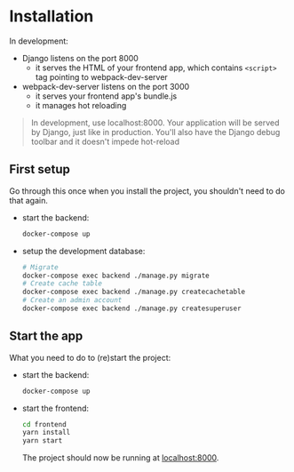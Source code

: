 # Installation

In development:
- Django listens on the port 8000
  - it serves the HTML of your frontend app, which contains `<script>` tag pointing to webpack-dev-server
- webpack-dev-server listens on the port 3000
  - it serves your frontend app's bundle.js
  - it manages hot reloading

> In development, use localhost:8000. Your application will be served by Django, just like in production. You'll also have the Django debug toolbar and it doesn't impede hot-reload



## First setup

Go through this once when you install the project, you shouldn't need to do that again.

- start the backend:
  ```bash
  docker-compose up
  ```
- setup the development database:
  ```bash
  # Migrate
  docker-compose exec backend ./manage.py migrate
  # Create cache table
  docker-compose exec backend ./manage.py createcachetable
  # Create an admin account
  docker-compose exec backend ./manage.py createsuperuser
  ```


## Start the app

What you need to do to (re)start the project:

- start the backend:
  ```bash
  docker-compose up
  ```
- start the frontend:
  ```bash
  cd frontend
  yarn install
  yarn start
  ```

  The project should now be running at [localhost:8000](http://localhost:8000).

